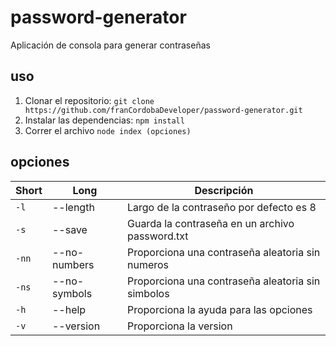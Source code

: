 # password-generator
Aplicación de consola para generar contraseñas

## uso 
1. Clonar el repositorio: `git clone https://github.com/franCordobaDeveloper/password-generator.git`
2. Instalar las dependencias: `npm install`
3. Correr el archivo `node index (opciones)`

## opciones
| Short                 | Long                               | Descripción                 |
| ----------------------- | ------------------------------------------ | -----------------------------|
| `-l`                    | --length                          | Largo de la contraseño por defecto es 8 |  |
| `-s`                    | --save                            | Guarda la contraseña en un archivo password.txt   | |
| `-nn`                    | --no-numbers                      | Proporciona una contraseña aleatoria sin numeros | |
| `-ns`                    | --no-symbols                      | Proporciona una contraseña aleatoria sin simbolos | |
| `-h`                    | --help                            | Proporciona la ayuda para las opciones                 | |
| `-v`                    |  --version                        | Proporciona la version|
